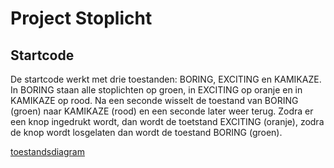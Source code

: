 # Project Stoplicht

## Startcode
De startcode werkt met drie toestanden: BORING, EXCITING en KAMIKAZE.
In BORING staan alle stoplichten op groen, in EXCITING op oranje en in KAMIKAZE op rood. Na een seconde wisselt de toestand van BORING (groen) naar KAMIKAZE (rood) en een seconde later weer terug. Zodra er een knop ingedrukt wordt, dan wordt de toetstand EXCITING (oranje), zodra de knop wordt losgelaten dan wordt de toestand BORING (groen).

[toestandsdiagram](data/stoplicht.drawio.png)
